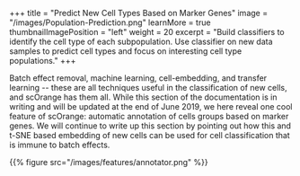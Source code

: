 +++
title = "Predict New Cell Types Based on Marker Genes"
image = "/images/Population-Prediction.png"
learnMore = true
thumbnailImagePosition = "left"
weight = 20
excerpt = "Build classifiers to identify the cell type of each subpopulation. Use classifier on new data samples to predict cell types and focus on interesting cell type populations."
+++

Batch effect removal, machine learning, cell-embedding, and transfer learning -- these are all techniques useful in the classification of new cells, and scOrange has them all. While this section of the documentation is in writing and will be updated at the end of June 2019, we here reveal one cool feature of scOrange: automatic annotation of cells groups based on marker genes. We will continue to write up this section by pointing out how this and t-SNE based embedding of new cells can be used for cell classification that is immune to batch effects.

{{% figure src="/images/features/annotator.png"  %}}



